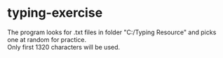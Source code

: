 # typing-exercise

The program looks for .txt files in folder "C:/Typing Resource" and picks one at random for practice.   
Only first 1320 characters will be used.
